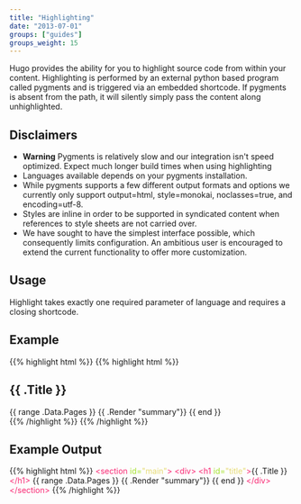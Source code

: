 ```yaml
---
title: "Highlighting"
date: "2013-07-01"
groups: ["guides"]
groups_weight: 15
---
```


Hugo provides the ability for you to highlight source code from within your
content. Highlighting is performed by an external python based program called
pygments and is triggered via an embedded shortcode. If pygments is absent from
the path, it will silently simply pass the content along unhighlighted.


## Disclaimers

 * **Warning** Pygments is relatively slow and our integration isn't
speed optimized. Expect much longer build times when using highlighting
 * Languages available depends on your pygments installation.
 * While pygments supports a few different output formats and options we currently
only support output=html, style=monokai, noclasses=true, and encoding=utf-8.
 * Styles are inline in order to be supported in syndicated content when references
to style sheets are not carried over.
 * We have sought to have the simplest interface possible, which consequently
limits configuration. An ambitious user is encouraged to extend the current
functionality to offer more customization.

## Usage
Highlight takes exactly one required parameter of language and requires a
closing shortcode.

## Example
{{% highlight html %}}
    {{&#37; highlight html %}}
    <section id="main">
      <div>
       <h1 id="title">{{ .Title }}</h1>
        {{ range .Data.Pages }}
            {{ .Render "summary"}}
        {{ end }}
      </div>
    </section>
    {{&#37; /highlight %}}
{{% /highlight %}}


## Example Output

{{% highlight html %}}
<span style="color: #f92672">&lt;section</span> <span style="color: #a6e22e">id=</span><span style="color: #e6db74">&quot;main&quot;</span><span style="color: #f92672">&gt;</span>
  <span style="color: #f92672">&lt;div&gt;</span>
   <span style="color: #f92672">&lt;h1</span> <span style="color: #a6e22e">id=</span><span style="color: #e6db74">&quot;title&quot;</span><span style="color: #f92672">&gt;</span>{{ .Title }}<span style="color: #f92672">&lt;/h1&gt;</span>
    {{ range .Data.Pages }}
        {{ .Render &quot;summary&quot;}}
    {{ end }}
  <span style="color: #f92672">&lt;/div&gt;</span>
<span style="color: #f92672">&lt;/section&gt;</span>
{{% /highlight %}}

